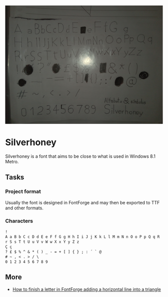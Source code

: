 ![](typography1.jpg)

# Silverhoney

Silverhoney is a font that aims to be close to what is used in Windows 8.1 Metro.

## Tasks

### Project format

Usually the font is designed in FontForge and may then be exported to TTF and other formats.

### Characters

```
!
A a B b C c D d E e F f G g H h I i J j K k L l M m N n O o P p Q q R r S s T t U u V v W w X x Y y Z z
Ç ç
? £ $ % ^ & * ( ) _ - = + [ ] { } ; : ´ ` @
# ~ , < . > / \
0 1 2 3 4 5 6 7 8 9
```

## More

* [How to finish a letter in FontForge adding a horizontal line into a triangle](https://graphicdesign.stackexchange.com/questions/165667/how-to-finish-a-letter-in-fontforge-adding-a-horizontal-line-into-a-triangle/165671#165671)
